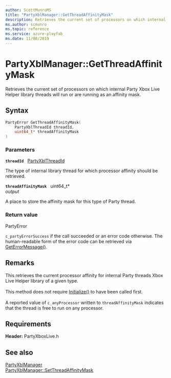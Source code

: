 ```yaml
---
author: ScottMunroMS
title: "PartyXblManager::GetThreadAffinityMask"
description: Retrieves the current set of processors on which internal Party Xbox Live Helper library threads will run or are running as an affinity mask.
ms.author: scmunro
ms.topic: reference
ms.service: azure-playfab
ms.date: 11/08/2019
---
```


# PartyXblManager::GetThreadAffinityMask  

Retrieves the current set of processors on which internal Party Xbox Live Helper library threads will run or are running as an affinity mask.  

## Syntax  
  
```cpp
PartyError GetThreadAffinityMask(  
    PartyXblThreadId threadId,  
    uint64_t* threadAffinityMask  
)  
```  
  
### Parameters  
  
**`threadId`** &nbsp; [PartyXblThreadId](../../../enums/partyxblthreadid.md)  
  
The type of internal library thread for which processor affinity should be retrieved.  
  
**`threadAffinityMask`** &nbsp; uint64_t*  
*output*  
  
A place to store the affinity mask for this type of Party thread.  
  
  
### Return value  
PartyError
  
```c_partyErrorSuccess``` if the call succeeded or an error code otherwise. The human-readable form of the error code can be retrieved via [GetErrorMessage()](partyxblmanager_geterrormessage.md).
  
## Remarks  
  
This retrieves the current processor affinity for internal Party threads Xbox Live Helper library of a given type. <br /><br /> This method does not require [Initialize()](partyxblmanager_initialize.md) to have been called first.   <br /><br /> A reported value of ```c_anyProcessor``` written to `threadAffinityMask` indicates that the thread is free to run on any processor.
  
## Requirements  
  
**Header:** PartyXboxLive.h
  
## See also  
[PartyXblManager](../partyxblmanager.md)  
[PartyXblManager::SetThreadAffinityMask](partyxblmanager_setthreadaffinitymask.md)
  
  
